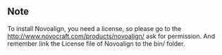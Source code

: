 ## Note
 To install Novoalign, you need a license, so please go to the http://www.novocraft.com/products/novoalign/ ask for permission. And remember link the License file of Novoalign to the bin/ folder. 
